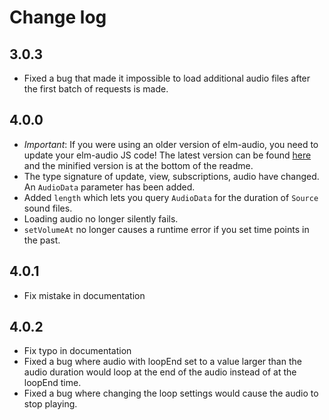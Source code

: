 # Change log

## 3.0.3
* Fixed a bug that made it impossible to load additional audio files after the first batch of requests is made.

## 4.0.0
* *Important*: If you were using an older version of elm-audio, you need to update your elm-audio JS code! The latest version can be found [here](https://github.com/MartinSStewart/elm-audio/blob/89147e416dc9ac29333d61b8b96851c0641684cb/src/audio.js) and the minified version is at the bottom of the readme.
* The type signature of update, view, subscriptions, audio have changed. An `AudioData` parameter has been added.
* Added `length` which lets you query `AudioData` for the duration of `Source` sound files.
* Loading audio no longer silently fails.
* `setVolumeAt` no longer causes a runtime error if you set time points in the past.

## 4.0.1
* Fix mistake in documentation

## 4.0.2
* Fix typo in documentation
* Fixed a bug where audio with loopEnd set to a value larger than the audio duration would loop at the end of the audio instead of at the loopEnd time.
* Fixed a bug where changing the loop settings would cause the audio to stop playing.
